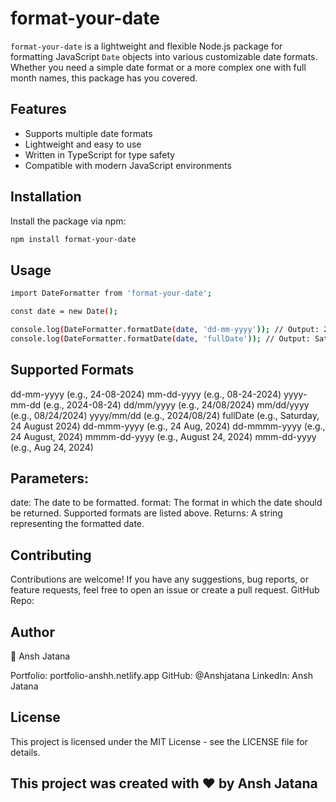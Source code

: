 # format-your-date

`format-your-date` is a lightweight and flexible Node.js package for formatting JavaScript `Date` objects into various customizable date formats. Whether you need a simple date format or a more complex one with full month names, this package has you covered.

## Features

- Supports multiple date formats
- Lightweight and easy to use
- Written in TypeScript for type safety
- Compatible with modern JavaScript environments

## Installation

Install the package via npm:

```bash
npm install format-your-date
```

## Usage

```bash
import DateFormatter from 'format-your-date';

const date = new Date();

console.log(DateFormatter.formatDate(date, 'dd-mm-yyyy')); // Output: 24-08-2024
console.log(DateFormatter.formatDate(date, 'fullDate')); // Output: Saturday, 24 August 2024
```

## Supported Formats
dd-mm-yyyy (e.g., 24-08-2024)
mm-dd-yyyy (e.g., 08-24-2024)
yyyy-mm-dd (e.g., 2024-08-24)
dd/mm/yyyy (e.g., 24/08/2024)
mm/dd/yyyy (e.g., 08/24/2024)
yyyy/mm/dd (e.g., 2024/08/24)
fullDate (e.g., Saturday, 24 August 2024)
dd-mmm-yyyy (e.g., 24 Aug, 2024)
dd-mmmm-yyyy (e.g., 24 August, 2024)
mmmm-dd-yyyy (e.g., August 24, 2024)
mmm-dd-yyyy (e.g., Aug 24, 2024)


## Parameters:

date: The date to be formatted.
format: The format in which the date should be returned. Supported formats are listed above.
Returns: A string representing the formatted date.


## Contributing
Contributions are welcome! If you have any suggestions, bug reports, or feature requests, feel free to open an issue or create a pull request.
GitHub Repo: 


## Author
👤 Ansh Jatana

Portfolio: portfolio-anshh.netlify.app
GitHub: @Anshjatana
LinkedIn: Ansh Jatana

## License
This project is licensed under the MIT License - see the LICENSE file for details.

## This project was created with ❤️ by Ansh Jatana

